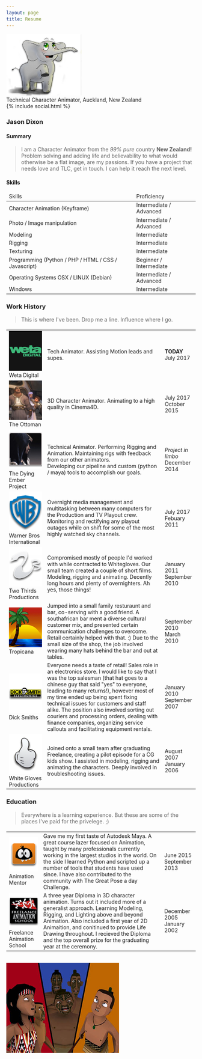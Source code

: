 ```yaml
---
layout: page
title: Resume
---
```


<img class="centered-block" src="/img/posts/mint-transparent.png" width="200px">

<div class="centered">
    <i class="fa fa-user"></i> Technical Character Animator, <i class="fa fa-map-marker"></i> Auckland, New Zealand<br/>
    {% include social.html %}
</div>

### Jason Dixon

#### Summary

>I am a Character Animator from the _99% pure_ country __New Zealand!__ Problem solving and adding life and believability to what would otherwise be a flat image, are my passions. If you have a project that needs love and TLC, get in touch. I can help it reach the next level.

#### Skills

<table>
    <thead>
        <tr>
            <td>
                <i class="fa fa-wrench"></i> Skills
            </td>
            <td>
                <i class="fa fa-bar-chart"></i> Proficiency
            </td>
        </tr>
    </thead>
    <tbody>
        <tr>
            <td>
                Character Animation (Keyframe)
            </td>
            <td>
                Intermediate / Advanced
            </td>
        </tr>
        <tr>
            <td>
                Photo / Image manipulation
            </td>
            <td>
                Intermediate / Advanced
            </td>
        </tr>
        <tr>
            <td>
                Modeling
            </td>
            <td>
                Intermediate
            </td>
        </tr>
        <tr>
            <td>
                Rigging
            </td>
            <td>
                Intermediate
            </td>
        </tr>
        <tr>
            <td>
                Texturing
            </td>
            <td>
                Intermediate
            </td>
        </tr>
        <tr>
            <td>
                Programming (Python / PHP / HTML / CSS / Javascript)
            </td>
            <td>
                Beginner / Intermediate
            </td>
        </tr>
        <tr>
            <td>
                Operating Systems OSX / LINUX (Debian)
            </td>
            <td>
                Intermediate / Advanced
            </td>
        </tr>
        <tr>
            <td>
                Windows
            </td>
            <td>
                Intermediate
            </td>
        </tr>
    </tbody>
</table>


### Work History

<blockquote class="centered">
    This is where I've been. Drop me a line. Influence where I go.<br/>
</blockquote>

<table>
    <thead>
        <tr>
            <td class="centered">
                <i class="fa fa-briefcase"></i>
            </td>
            <td class="centered">
                <i class="fa fa-comment"></i>
            </td>
            <td class="centered">
                <i class="fa fa-calendar"></i>
            </td>
        </tr>
    </thead>
    <tbody>
        <tr>
            <td class="centered">
                <img src="/reel/cv/thumbs/wetafx.png"><br/>Weta Digital
            </td>
            <td class="centered">
                Tech Animator. Assisting Motion leads and supes.
            </td>
            <td class="centered">
                <strong>TODAY</strong><br/>
                July 2017
            </td>
        </tr>
        <tr>
            <td class="centered">
                <img src="/reel/cv/thumbs/theottoman.png"><br/>The Ottoman
            </td>
            <td class="centered">
                3D Character Animator. Animating to a high quality in Cinema4D.
            </td>
            <td class="centered">
                July 2017<br/>
                October 2015
            </td>
        </tr>
        <tr>
            <td class="centered">
                <img src="/reel/cv/thumbs/dyingember.png"><br/>The Dying Ember Project
            </td>
            <td class="centered">
                Technical Animator. Performing Rigging and Animation. Maintaining rigs with feedback from our other animators.<br/>
                Developing our pipeline and custom (python / maya) tools to accomplish our goals.<br/>
            </td>
            <td class="centered">
                <i>Project in limbo</i><br/>
                December 2014
            </td>
        </tr>
        <tr>
            <td class="centered">
                <img src="/reel/cv/thumbs/warnerbros.png"><br/>Warner Bros International
            </td>
            <td class="centered">
                Overnight media management and multitasking between many computers for the Production and TV Playout crew.<br/>
                Monitoring and rectifying any playout outages while on shift for some of the most highly watched sky channels.<br/>
            </td>
            <td class="centered">
                July 2017<br/>
                Febuary 2011
            </td>
        </tr>
        <tr>
            <td class="centered">
                <img src="/reel/cv/thumbs/twothirds.png"><br/>Two Thirds Productions
            </td>
            <td class="centered">
                Compromised mostly of people I'd worked with while contracted to Whitegloves. Our small team created a couple of short films. Modeling, rigging and animating. Decently long hours and plenty of overnighters. Ah yes, those things!
            </td>
            <td class="centered">
                January 2011<br/>
                September 2010
            </td>
        </tr>
        <tr>
            <td class="centered">
                <img src="/reel/cv/thumbs/tropicana.png"><br/>Tropicana
            </td>
            <td class="centered">
                Jumped into a small family resturaunt and bar, co-serving with a good friend. A southafrican bar ment a diverse cultural customer mix, and presented certain communication challenges to overcome. Retail certainly helped with that. :)
                Due to the small size of the shop, the job involved wearing many hats behind the bar and out at tables.
            </td>
            <td class="centered">
                September 2010<br/>
                March 2010
            </td>
        </tr>
        <tr>
            <td class="centered">
                <img src="/reel/cv/thumbs/dicksmith.png"><br/>Dick Smiths
            </td>
            <td class="centered">
                Everyone needs a taste of retail! Sales role in an electronics store. I would like to say that I was the top salesman (that hat goes to a chinese guy that said "yes" to everyone, leading to many returns!), however most of my time ended up being spent fixing technical issues for customers and staff alike.
                The position also involved sorting out couriers and processing orders, dealing with finance companies, organizing service callouts and facilitating equipment rentals.
            </td>
            <td class="centered">
                January 2010<br/>
                September 2007
            </td>
        </tr>
        <tr>
            <td class="centered">
                <img src="/reel/cv/thumbs/whitegloves.png"><br/>White Gloves Productions
            </td>
            <td class="centered">
                Joined onto a small team after graduating Freelance, creating a pilot episode for a CG kids show. I assisted in modeling, rigging and animating the characters. Deeply involved in troubleshooting issues.
            </td>
            <td class="centered">
                August 2007<br/>
                January 2006
            </td>
        </tr>
    </tbody>
</table>


### Education

> Everywhere is a learning experience. But these are some of the places I've paid for the privelege. ;)

<table>
    <thead>
        <tr>
            <td class="centered">
                <i class="fa fa-graduation-cap"></i>
            </td>
            <td class="centered">
                <i class="fa fa-comment"></i>
            </td>
            <td class="centered">
                <i class="fa fa-calendar"></i>
            </td>
        </tr>
    </thead>
    <tbody>
        <tr>
            <td class="centered">
                <img src="/reel/cv/thumbs/animationmentor.png"><br/>Animation Mentor
            </td>
            <td class="centered">
                Gave me my first taste of Autodesk Maya. A great course lazer focused on Animation, taught by many professionals currently working in the largest studios in the world. On the side I learned Python and scripted up a number of tools that students have used since. I have also contributed to the community with The Great Pose a day Challenge.
            </td>
            <td class="centered">
                June 2015<br/>
                September 2013
            </td>
        </tr>
        <tr>
            <td class="centered">
                <img src="/reel/cv/thumbs/freelance.png"><br/>Freelance Animation School
            </td>
            <td class="centered">
                A three year Diploma in 3D character animation. Turns out it included more of a generalist approach. Learning Modeling, Rigging, and Lighting above and beyond Animation. Also included a first year of 2D Animaition, and conitinued to provide Life Drawing throughout. I recieved the Diploma and the top overall prize for the graduating year at the ceremony.
            </td>
            <td class="centered">
                December 2005<br/>
                January 2002
            </td>
        </tr>
    </tbody>
</table>
<br/>
<img class="centered-block" src="/img/posts/Mythminders.jpg" width="300px">
